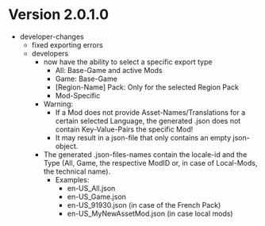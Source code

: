 # Version 2.0.1.0
* developer-changes
    * fixed exporting errors
    * developers
        * now have the ability to select a specific export type
            * All: Base-Game and active Mods
            * Game: Base-Game
            * [Region-Name] Pack: Only for the selected Region Pack
            * Mod-Specific
        * Warning:
            * If a Mod does not provide Asset-Names/Translations for a certain selected Language, the generated .json does not contain Key-Value-Pairs the specific Mod!
            * It may result in a json-file that only contains an empty json-object.
        * The generated .json-files-names contain the locale-id and the Type (All, Game, the respective ModID or, in case of Local-Mods, the technical name).
            * Examples:
                * en-US_All.json
                * en-US_Game.json
                * en-US_91930.json (in case of the French Pack)
                * en-US_MyNewAssetMod.json (in case local mods)
